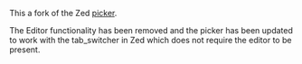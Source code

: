 
This a fork of the Zed [picker](https://github.com/zed-industries/zed/tree/main/crates/picker).

The Editor functionality has been removed and the picker has been updated to work with the tab_switcher in Zed which does not require the editor to be present.
